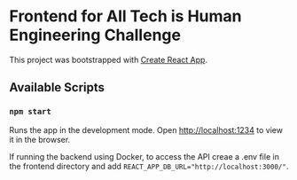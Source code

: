 # Frontend for All Tech is Human Engineering Challenge

This project was bootstrapped with [Create React App](https://github.com/facebook/create-react-app).

## Available Scripts
### `npm start`
Runs the app in the development mode.
Open [http://localhost:1234](http://localhost:1234) to view it in the browser.

If running the backend using Docker, to access the API creae a .env file in the frontend directory and add `REACT_APP_DB_URL="http://localhost:3000/"`.
